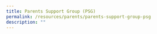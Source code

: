 ```yaml
---
title: Parents Support Group (PSG)
permalink: /resources/parents/parents-support-group-psg
description: ""
---
```

